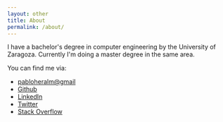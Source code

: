 ```yaml
---
layout: other
title: About
permalink: /about/
---
```


I have a bachelor's degree in computer engineering by the University of Zaragoza.
Currently I'm doing a master degree in the same area.

You can find me via:

 * [pabloheralm@gmail]()
 * [Github](https://github.com/Pablololo12)
 * [LinkedIn](https://es.linkedin.com/in/pablo-hernandez-almudi-8a669812b)
 * [Twitter](https://twitter.com/Pablololo12)
 * [Stack Overflow](https://stackexchange.com/users/12932348/pablo-hernández)